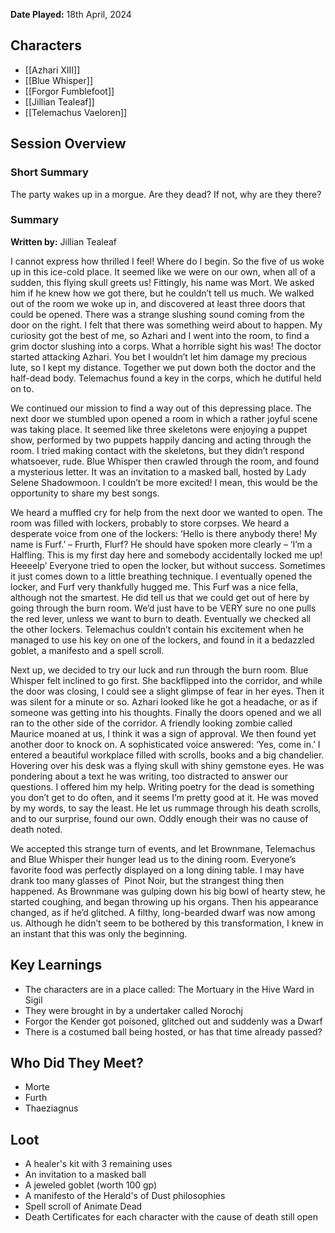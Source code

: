 **Date Played:** 18th April, 2024

## Characters

- [[Azhari XIII]]
- [[Blue Whisper]]
- [[Forgor Fumblefoot]]
- [[Jillian Tealeaf]]
- [[Telemachus Vaeloren]]

## Session Overview

### Short Summary

The party wakes up in a morgue. Are they dead? If not, why are they there?

### Summary

**Written by:** Jillian Tealeaf

I cannot express how thrilled I feel! Where do I begin. So the five of us woke up in this ice-cold place. It seemed like we were on our own, when all of a sudden, this flying skull greets us! Fittingly, his name was Mort. We asked him if he knew how we got there, but he couldn’t tell us much. We walked out of the room we woke up in, and discovered at least three doors that could be opened. There was a strange slushing sound coming from the door on the right. I felt that there was something weird about to happen. My curiosity got the best of me, so Azhari and I went into the room, to find a grim doctor slushing into a corps. What a horrible sight his was! The doctor started attacking Azhari. You bet I wouldn’t let him damage my precious lute, so I kept my distance. Together we put down both the doctor and the half-dead body. Telemachus found a key in the corps, which he dutiful held on to.

We continued our mission to find a way out of this depressing place. The next door we stumbled upon opened a room in which a rather joyful scene was taking place. It seemed like three skeletons were enjoying a puppet show, performed by two puppets happily dancing and acting through the room. I tried making contact with the skeletons, but they didn’t respond whatsoever, rude. Blue Whisper then crawled through the room, and found a mysterious letter. It was an invitation to a masked ball, hosted by Lady Selene Shadowmoon. I couldn’t be more excited! I mean, this would be the opportunity to share my best songs.

We heard a muffled cry for help from the next door we wanted to open. The room was filled with lockers, probably to store corpses. We heard a desperate voice from one of the lockers: ‘Hello is there anybody there! My name is Furf.’ – Frurth, Flurf? He should have spoken more clearly – ‘I’m a Halfling. This is my first day here and somebody accidentally locked me up! Heeeelp’ Everyone tried to open the locker, but without success. Sometimes it just comes down to a little breathing technique. I eventually opened the locker, and Furf very thankfully hugged me. This Furf was a nice fella, although not the smartest. He did tell us that we could get out of here by going through the burn room. We’d just have to be VERY sure no one pulls the red lever, unless we want to burn to death. Eventually we checked all the other lockers. Telemachus couldn’t contain his excitement when he managed to use his key on one of the lockers, and found in it a bedazzled goblet, a manifesto and a spell scroll.

Next up, we decided to try our luck and run through the burn room. Blue Whisper felt inclined to go first. She backflipped into the corridor, and while the door was closing, I could see a slight glimpse of fear in her eyes. Then it was silent for a minute or so. Azhari looked like he got a headache, or as if someone was getting into his thoughts. Finally the doors opened and we all ran to the other side of the corridor. A friendly looking zombie called Maurice moaned at us, I think it was a sign of approval. We then found yet another door to knock on. A sophisticated voice answered: ‘Yes, come in.’ I entered a beautiful workplace filled with scrolls, books and a big chandelier. Hovering over his desk was a flying skull with shiny gemstone eyes. He was pondering about a text he was writing, too distracted to answer our questions. I offered him my help. Writing poetry for the dead is something you don’t get to do often, and it seems I’m pretty good at it. He was moved by my words, to say the least. He let us rummage through his death scrolls, and to our surprise, found our own. Oddly enough their was no cause of death noted.

We accepted this strange turn of events, and let Brownmane, Telemachus and Blue Whisper their hunger lead us to the dining room. Everyone’s favorite food was perfectly displayed on a long dining table. I may have drank too many glasses of  Pinot Noir, but the strangest thing then happened. As Brownmane was gulping down his big bowl of hearty stew, he started coughing, and began throwing up his organs. Then his appearance changed, as if he’d glitched. A filthy, long-bearded dwarf was now among us. Although he didn’t seem to be bothered by this transformation, I knew in an instant that this was only the beginning.

## Key Learnings

- The characters are in a place called: The Mortuary in the Hive Ward in Sigil
- They were brought in by a undertaker called Norochj
- Forgor the Kender got poisoned, glitched out and suddenly was a Dwarf
- There is a costumed ball being hosted, or has that time already passed?

## Who Did They Meet?

- Morte
- Furth
- Thaeziagnus

## Loot

- A healer's kit with 3 remaining uses
- An invitation to a masked ball
- A jeweled goblet (worth 100 gp)
- A manifesto of the Herald's of Dust philosophies
- Spell scroll of Animate Dead
- Death Certificates for each character with the cause of death still open